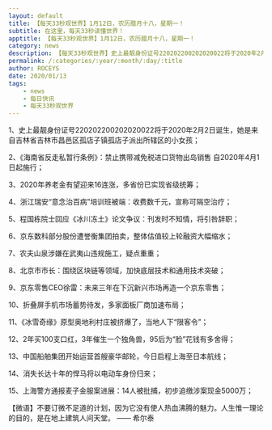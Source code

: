 ```yaml
---
layout: default
title: 【每天33秒观世界】1月12日，农历腊月十八，星期一！
subtitle: 在这里，每天33秒读懂世界！
apptitle: 【每天33秒观世界】1月12日，农历腊月十八，星期一！
category: news
description: 【每天33秒观世界】史上最靓身份证号220202200202020022将于2020年2月2日诞生，她是来自吉林省吉林市昌邑区孤店子镇孤店子派出所辖区的小女孩；在这里，每天60秒读懂世界，免费每日快讯新闻简报接口API，【每天33秒观世界】2019年12月12345678910111213141516171819202122232425262728293031日。ROCEYS全栈CEO 2019年12月17日 11:00:18
permalink: /:categories/:year/:month/:day/:title
author: ROCEYS
date: 2020/01/13
tags:
    - news
    - 每日快讯
    - 每天33秒观世界
---
```



1、史上最靓身份证号220202200202020022将于2020年2月2日诞生，她是来自吉林省吉林市昌邑区孤店子镇孤店子派出所辖区的小女孩；

2、《海南省反走私暂行条例》：禁止携带减免税进口货物出岛销售 自2020年4月1日起施行；

3、2020年养老金有望迎来16连涨，多省份已实现省级统筹；

4、浙江瑞安“意念治百病”培训班被端：收费数千元，宣称可隔空治疗；

5、程国栋院士回应《冰川冻土》论文争议：刊发时不知情，将引咎辞职；

6、京东数科部分股份遭誉衡集团拍卖，整体估值较上轮融资大幅缩水；

7、农夫山泉涉嫌在武夷山违规施工，疑点重重；

8、北京市市长：围绕区块链等领域，加快底层技术和通用技术突破；

9、京东零售CEO徐雷：未来三年在下沉新兴市场再造一个京东零售；

10、折叠屏手机市场蓄势待发，多家面板厂商加速布局；

11、《冰雪奇缘》原型奥地利村庄被挤爆了，当地人下“限客令”；

12、2年买100支口红，3年催生一个独角兽，95后为“脸”花钱有多舍得；

13、中国船舶集团开始运营首艘豪华邮轮，今日启程上海至日本航线；

14、消失长达十年的悍马将以电动车身份归来；

15、上海警方通报麦子金服案进展：14人被批捕，初步追缴涉案现金5000万；

【微语】不要订微不足道的计划，因为它没有使人热血沸腾的魅力。人生惟一理论的目的，是在地上建筑人间天堂。    —— 希尔泰